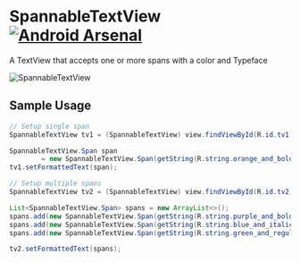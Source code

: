 # SpannableTextView [![Android Arsenal](https://img.shields.io/badge/Android%20Arsenal-SpannableTextView-green.svg?style=flat)](https://android-arsenal.com/details/1/1916)
A TextView that accepts one or more spans with a color and Typeface

![SpannableTextView](https://raw.githubusercontent.com/lawloretienne/SpannableTextView/master/images/SpannableTextView_Screenshot.png)

## Sample Usage

```java
// Setup single span
SpannableTextView tv1 = (SpannableTextView) view.findViewById(R.id.tv1);

SpannableTextView.Span span
        = new SpannableTextView.Span(getString(R.string.orange_and_bold_italic), R.color.orange_500, mBoldItalicFont);
tv1.setFormattedText(span);

// Setup multiple spans
SpannableTextView tv2 = (SpannableTextView) view.findViewById(R.id.tv2);

List<SpannableTextView.Span> spans = new ArrayList<>();
spans.add(new SpannableTextView.Span(getString(R.string.purple_and_bold), R.color.purple_500, mBoldFont));
spans.add(new SpannableTextView.Span(getString(R.string.blue_and_italic), R.color.blue_500, mItalicFont));
spans.add(new SpannableTextView.Span(getString(R.string.green_and_regular), R.color.green_500, mRegularFont));

tv2.setFormattedText(spans);
```
